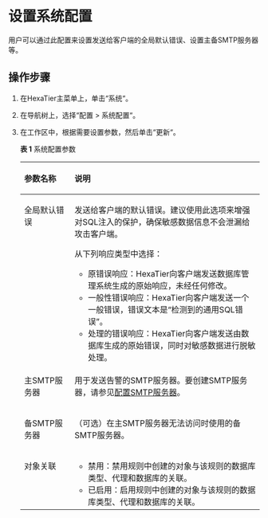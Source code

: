 # 设置系统配置<a name="ZH-CN_TOPIC_0111166461"></a>

用户可以通过此配置来设置发送给客户端的全局默认错误、设置主备SMTP服务器等。

## 操作步骤<a name="zh-cn_topic_0110574988_s0a978e67d05a464887623d48ff90fa36"></a>

1.  在HexaTier主菜单上，单击“系统“。
2.  在导航树上，选择“配置 \> 系统配置“。
3.  在工作区中，根据需要设置参数，然后单击“更新“。

    **表 1**  系统配置参数

    <a name="zh-cn_topic_0110574988_t86d082b42cb244109ddbd949aff56d3d"></a>
    <table><thead align="left"><tr id="zh-cn_topic_0110574988_rf96196eb64b041818b7fdede8b9dc186"><th class="cellrowborder" valign="top" width="21%" id="mcps1.2.3.1.1"><p id="zh-cn_topic_0110574988_a2fb9821010fc49a0bb6112684cc59357"><a name="zh-cn_topic_0110574988_a2fb9821010fc49a0bb6112684cc59357"></a><a name="zh-cn_topic_0110574988_a2fb9821010fc49a0bb6112684cc59357"></a>参数名称</p>
    </th>
    <th class="cellrowborder" valign="top" width="79%" id="mcps1.2.3.1.2"><p id="zh-cn_topic_0110574988_afd0c8f4044cd47a6abcf7697ed89fa87"><a name="zh-cn_topic_0110574988_afd0c8f4044cd47a6abcf7697ed89fa87"></a><a name="zh-cn_topic_0110574988_afd0c8f4044cd47a6abcf7697ed89fa87"></a>说明</p>
    </th>
    </tr>
    </thead>
    <tbody><tr id="zh-cn_topic_0110574988_r691c31f913c140a590e213a5e2518a2a"><td class="cellrowborder" valign="top" width="21%" headers="mcps1.2.3.1.1 "><p id="zh-cn_topic_0110574988_a7b78d196e2c94b88aa34728cd3c4dc6c"><a name="zh-cn_topic_0110574988_a7b78d196e2c94b88aa34728cd3c4dc6c"></a><a name="zh-cn_topic_0110574988_a7b78d196e2c94b88aa34728cd3c4dc6c"></a>全局默认错误</p>
    </td>
    <td class="cellrowborder" valign="top" width="79%" headers="mcps1.2.3.1.2 "><p id="zh-cn_topic_0110574988_afe9a9ef9d3d04f47b8a036afdc6b132f"><a name="zh-cn_topic_0110574988_afe9a9ef9d3d04f47b8a036afdc6b132f"></a><a name="zh-cn_topic_0110574988_afe9a9ef9d3d04f47b8a036afdc6b132f"></a>发送给客户端的默认错误。建议使用此选项来增强对SQL注入的保护，确保敏感数据信息不会泄漏给攻击客户端。</p>
    <p id="zh-cn_topic_0110574988_aa4de2c6a2cc14a318ffe9d33efe16ee3"><a name="zh-cn_topic_0110574988_aa4de2c6a2cc14a318ffe9d33efe16ee3"></a><a name="zh-cn_topic_0110574988_aa4de2c6a2cc14a318ffe9d33efe16ee3"></a>从下列响应类型中选择：</p>
    <a name="zh-cn_topic_0110574988_uaef62a86f7664c8a9da064c7c8a23864"></a><a name="zh-cn_topic_0110574988_uaef62a86f7664c8a9da064c7c8a23864"></a><ul id="zh-cn_topic_0110574988_uaef62a86f7664c8a9da064c7c8a23864"><li>原错误响应：HexaTier向客户端发送数据库管理系统生成的原始响应，未经任何修改。</li><li>一般性错误响应：HexaTier向客户端发送一个一般错误，错误文本是“检测到的通用SQL错误”。</li><li>处理的错误响应：HexaTier向客户端发送由数据库生成的原始错误，同时对敏感数据进行脱敏处理。</li></ul>
    </td>
    </tr>
    <tr id="zh-cn_topic_0110574988_rfbe48fcc9be646478cb91b515d9acada"><td class="cellrowborder" valign="top" width="21%" headers="mcps1.2.3.1.1 "><p id="zh-cn_topic_0110574988_ab932330afbb44864b2bd5f7c809fb3fc"><a name="zh-cn_topic_0110574988_ab932330afbb44864b2bd5f7c809fb3fc"></a><a name="zh-cn_topic_0110574988_ab932330afbb44864b2bd5f7c809fb3fc"></a>主SMTP服务器</p>
    </td>
    <td class="cellrowborder" valign="top" width="79%" headers="mcps1.2.3.1.2 "><p id="zh-cn_topic_0110574988_a36ac02096fd044779fd6b53c0f5c1ba1"><a name="zh-cn_topic_0110574988_a36ac02096fd044779fd6b53c0f5c1ba1"></a><a name="zh-cn_topic_0110574988_a36ac02096fd044779fd6b53c0f5c1ba1"></a>用于发送告警的SMTP服务器。要创建SMTP服务器，请参见<a href="配置SMTP服务器.md#ZH-CN_TOPIC_0111166451">配置SMTP服务器</a>。</p>
    </td>
    </tr>
    <tr id="zh-cn_topic_0110574988_ra9a5cf6f887348e793c674bdabc381d6"><td class="cellrowborder" valign="top" width="21%" headers="mcps1.2.3.1.1 "><p id="zh-cn_topic_0110574988_a37c8e7129a4d4003b8a8f9cdb889c96d"><a name="zh-cn_topic_0110574988_a37c8e7129a4d4003b8a8f9cdb889c96d"></a><a name="zh-cn_topic_0110574988_a37c8e7129a4d4003b8a8f9cdb889c96d"></a>备SMTP服务器</p>
    </td>
    <td class="cellrowborder" valign="top" width="79%" headers="mcps1.2.3.1.2 "><p id="zh-cn_topic_0110574988_a2e767a6654ec496cad8cbb77c9c5d87b"><a name="zh-cn_topic_0110574988_a2e767a6654ec496cad8cbb77c9c5d87b"></a><a name="zh-cn_topic_0110574988_a2e767a6654ec496cad8cbb77c9c5d87b"></a>（可选）在主SMTP服务器无法访问时使用的备SMTP服务器。</p>
    </td>
    </tr>
    <tr id="zh-cn_topic_0110574988_ra8638b64167e46b39fc0558c05b249a0"><td class="cellrowborder" valign="top" width="21%" headers="mcps1.2.3.1.1 "><p id="zh-cn_topic_0110574988_a188bf75fe48e4898b66dbaa37a612ed3"><a name="zh-cn_topic_0110574988_a188bf75fe48e4898b66dbaa37a612ed3"></a><a name="zh-cn_topic_0110574988_a188bf75fe48e4898b66dbaa37a612ed3"></a>对象关联</p>
    </td>
    <td class="cellrowborder" valign="top" width="79%" headers="mcps1.2.3.1.2 "><a name="zh-cn_topic_0110574988_uaca8fb0799a242738b6ddf98ab913aa7"></a><a name="zh-cn_topic_0110574988_uaca8fb0799a242738b6ddf98ab913aa7"></a><ul id="zh-cn_topic_0110574988_uaca8fb0799a242738b6ddf98ab913aa7"><li>禁用：禁用规则中创建的对象与该规则的数据库类型、代理和数据库的关联。</li><li>已启用：启用规则中创建的对象与该规则的数据库类型、代理和数据库的关联。</li></ul>
    </td>
    </tr>
    </tbody>
    </table>


